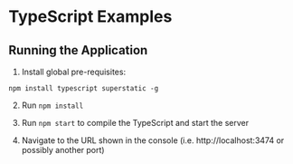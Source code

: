 # TypeScript Examples

## Running the Application

1. Install global pre-requisites:

`npm install typescript superstatic -g`

2. Run `npm install` 

3. Run `npm start` to compile the TypeScript and start the server 

4. Navigate to the URL shown in the console (i.e. http://localhost:3474 or possibly another port)




